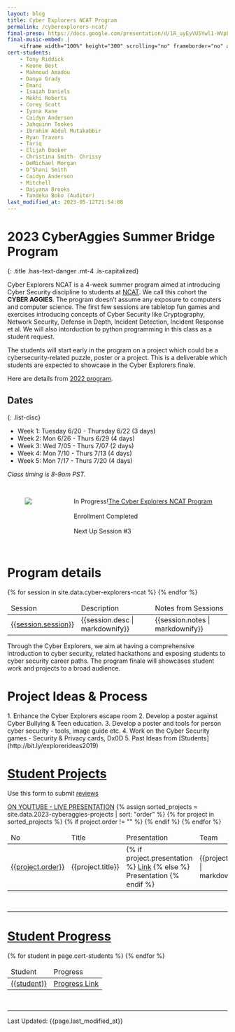 ```yaml
---
layout: blog
title: Cyber Explorers NCAT Program
permalink: /cyberexplorers-ncat/
final-preso: https://docs.google.com/presentation/d/1R_uyEyVU5Ywl1-WVpL0c6SvuhB8mHsJDBn4zkl-9qBg/edit?usp=sharing
final-music-embed: |
    <iframe width="100%" height="300" scrolling="no" frameborder="no" allow="autoplay" src="https://w.soundcloud.com/player/?url=https%3A//api.soundcloud.com/tracks/1056362899&color=%23ff5500&auto_play=false&hide_related=false&show_comments=true&show_user=true&show_reposts=false&show_teaser=true&visual=true"></iframe>
cert-students:
    - Tony Riddick
    - Keone Best
    - Mahmoud Amadou
    - Danya Grady
    - Emani
    - Isaiah Daniels
    - Mekhi Roberts
    - Corey Scott
    - Iyona Kane
    - Caidyn Anderson
    - Jahquinn Tookes
    - Ibrahim Abdul Mutakabbir
    - Ryan Travers
    - Tariq
    - Elijah Booker
    - Christina Smith- Chrissy
    - DeMichael Morgan
    - D’Shani Smith
    - Caidyn Anderson
    - Mitchell
    - Daiyana Brooks
    - Tandeka Boko (Auditor)
last_modified_at: 2023-05-12T21:54:08
---
```

# 2023 CyberAggies Summer Bridge Program
{: .title .has-text-danger .mt-4 .is-capitalized}

Cyber Explorers NCAT is a 4-week summer program aimed at introducing Cyber Security discipline to  students at [NCAT](https://www.ncat.edu/). We call this cohort the **CYBER AGGIES**. The program doesn’t assume any exposure to computers and computer science. The first few sessions are tabletop fun games and exercises introducing concepts of Cyber Security like Cryptography, Network Security, Defense in Depth, Incident Detection, Incident Response et al. We will also intorduction to python programming in this class as a student request.

The students will start early in the program on a project which could be a cybersecurity-related puzzle, poster or a project. This is a deliverable which students are expected to showcase in the Cyber Explorers finale.

Here are details from [2022 program]({{site.url}}{{site.baseurl}}/cyberexplorers-ncat-2022/).

## Dates
{: .list-disc}
 -  Week 1: Tuesday 6/20 - Thursday 6/22 (3 days)
 -  Week 2: Mon  6/26 - Thurs 6/29 (4 days)
 -  Week 3: Wed 7/05 - Thurs 7/07 (2 days)
 -  Week 4: Mon 7/10 - Thurs 7/13 (4 days)
 -  Week 5: Mon 7/17 - Thurs 7/20 (4 days)

*Class timing is 8-9am PST.*

<br/>
<section>
<div class="container">
    <div class="columns is-mobile is-centered">
        <div class="column">
            <figure class="image is-128x128">
                <img src="{{site.url}}{{site.baseurl}}assets/images/ncat.png"/>
            </figure>
        </div>
        <div class="column">
            <p class="has-text-left">   
                <div>
                    <span class="tag is-primary">In Progress!</span><a href=''>The Cyber Explorers NCAT Program</a>
                    <br/> <br/>
                    <span class="tag is-danger">Enrollment Completed</span>
                    <br/> <br/>
                    <span class="tag is-danger">Next Up Session #3</span>
                </div>
            </p>
        </div>
    </div>
</div>
</section>

<br/>
<h1 class="title">Program details</h1>
<table class="table is-bordered is-striped">
    <thead>
        <td>Session</td><td>Description</td><td>Notes from Sessions</td>
    </thead>
    <tbody>
    {% for session in site.data.cyber-explorers-ncat %} 
    <tr>
        <td><a id="{{session.session| url_encode}}" href="#{{session.session | url_encode}}">{{session.session}}</a></td>
        <td>{{session.desc | markdownify}}</td>
        <td>{{session.notes | markdownify}}</td>
    </tr>
    {% endfor %}
    </tbody>
</table>

Through the Cyber Explorers, we aim at having a comprehensive introduction to cyber security, related hackathons and exposing students to cyber security career paths. The program finale will showcases student work and projects to a broad audience.
<br/>


<h1 class="title">Project Ideas & Process</h1>
1. Enhance the Cyber Explorers escape room
2. Develop a poster against Cyber Bullying & Teen education.
3. Develop a poster and tools for person cyber security - tools, image guide etc.
4. Work on the Cyber Security games - Security & Privacy cards, Dx0D
5. Past Ideas from [Students](http://bit.ly/explorerideas2019)
<br/>

<h1 class="title"><a id="projects" href="#projects">Student Projects</a></h1>
<p>Use this form to submit <a href="">reviews</a></p>
<a class="tag is-info" href="">ON YOUTUBE - LIVE PRESENTATION</a>
<table class="table is-bordered is-striped">
    <thead>
        <td>No</td><td>Title</td><td>Presentation</td><td>Team</td>
    </thead>
    <tbody>
    {% assign sorted_projects = site.data.2023-cyberaggies-projects  | sort: "order" %}
    {% for project in sorted_projects %} 
        {% if project.order != "" %}
      <tr>
        <td><a id="{{project.title| url_encode}}" href="#{{project.title | url_encode}}">{{project.order}}</a></td>
        <td>{{project.title}}</td>
        <td>{% if project.presentation %}
            <a href="{{project.presentation}}">Link</a>
            {% else %}
            Presentation
            {% endif %}
        </td>
        <td>{{project.team | markdownify}}</td>
    </tr>
        {% endif %}
    {% endfor %}
    </tbody>
</table>
<br/>
<hr/>

<h1 class="title"><a id="progress" href="#certificates">Student Progress</a></h1>
<table class="table is-bordered is-striped">
    <thead>
        <td>Student</td><td>Progress</td>
    </thead>
    <tbody>
    {% for student in page.cert-students %} 
    <tr>
        <td><a id="{{student | url_encode}}" href="#{{student | url_encode}}">{{student}}</a></td>
        <td><a href="{{site.url}}{{site.baseurl}}assets/images/gs-certs/png/{{student | replace: ' ','_'}}.png">Progress Link</a></td>
    </tr>
    {% endfor %}
    </tbody>
</table>
<br/>
<hr/>
Last Updated: {{page.last_modified_at}}